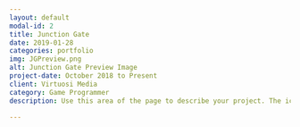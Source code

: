 ```yaml
---
layout: default
modal-id: 2
title: Junction Gate
date: 2019-01-28
categories: portfolio
img: JGPreview.png
alt: Junction Gate Preview Image
project-date: October 2018 to Present
client: Virtuosi Media
category: Game Programmer
description: Use this area of the page to describe your project. The icon above is part of a free icon set by <a href="https://sellfy.com/p/8Q9P/jV3VZ/">Flat Icons</a>. On their website, you can download their free set with 16 icons, or you can purchase the entire set with 146 icons for only $12!

---
```

